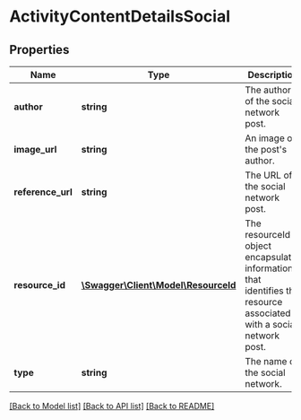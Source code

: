 # ActivityContentDetailsSocial

## Properties
Name | Type | Description | Notes
------------ | ------------- | ------------- | -------------
**author** | **string** | The author of the social network post. | [optional] 
**image_url** | **string** | An image of the post&#39;s author. | [optional] 
**reference_url** | **string** | The URL of the social network post. | [optional] 
**resource_id** | [**\Swagger\Client\Model\ResourceId**](ResourceId.md) | The resourceId object encapsulates information that identifies the resource associated with a social network post. | [optional] 
**type** | **string** | The name of the social network. | [optional] 

[[Back to Model list]](../README.md#documentation-for-models) [[Back to API list]](../README.md#documentation-for-api-endpoints) [[Back to README]](../README.md)


